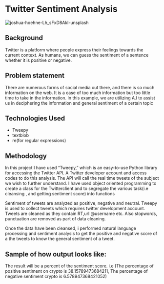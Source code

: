 # Twitter Sentiment Analysis

![joshua-hoehne-Lh_sFxD8AkI-unsplash](https://user-images.githubusercontent.com/77420780/126051543-c027459a-55af-4dc1-8582-bbd8717203ba.jpg)

## Background
Twitter is a platform where people express their feelings towards the current context. As humans, we can guess the sentiment of a sentence whether it is positive or negative.  


## Problem statement
There are numerous forms of social media out there, and there is so much information on the web. It is a case of too much information but too little time to take in the information. In this example, we are utilizing A.I to assist us in deciphering the information and general sentiment of a certain topic


## Technologies Used
* Tweepy
* textblob
* re(for regular expressions)


## Methodology
In this project I have used “Tweepy,” which is an easy-to-use Python library for accessing the Twitter API. A Twitter developer account and access codes to do this analysis. The API will call the real time tweets of the subject we wish to further understand. I have used object oriented programming to create a class for the Twitterclient and to segregate the various task(i.e cleansing , and getting sentiment score) into functions

Sentiment of tweets are analyzed as positive, negative and neutral. Tweepy is used to collect tweets which requires twitter development account. Tweets are cleaned as they contain RT,url @username etc. Also stopwords, punctuation are removed as part of data cleaning.

Once the data have been cleansed, i performed natural language processing and sentiment analysis to get the positive and negative score of a the tweets to know the general sentiment of a tweet.

## Sample of how output looks like:
The result will be a percent of the sentiment score. i.e (The percentage of positive sentiment on crypto is 38.15789473684211,
The percentage of negative sentiment crypto is 6.578947368421052)
